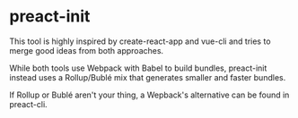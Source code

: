 # preact-init
This tool is highly inspired by create-react-app and vue-cli and tries to merge good ideas from both approaches.

While both tools use Webpack with Babel to build bundles, preact-init instead uses a Rollup/Bublé mix that generates smaller and faster bundles.

If Rollup or Bublé aren't your thing, a Wepback's alternative can be found in preact-cli.
